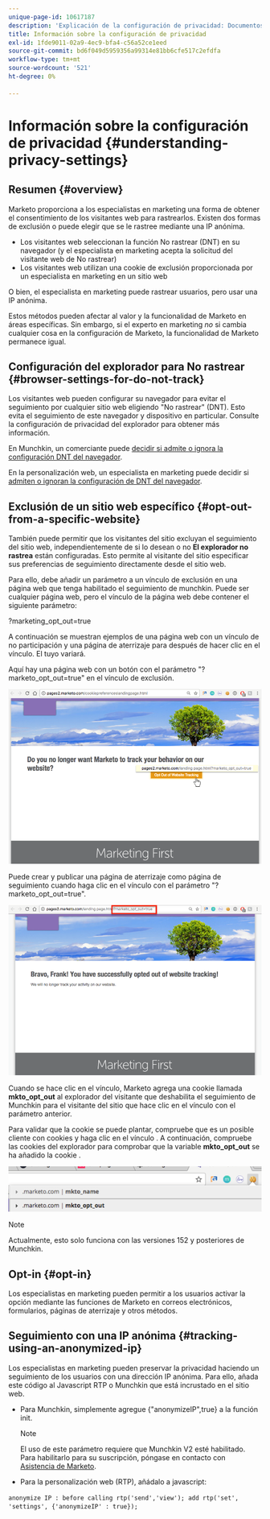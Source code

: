 ```yaml
---
unique-page-id: 10617187
description: 'Explicación de la configuración de privacidad: Documentos de Marketo: Documentación del producto'
title: Información sobre la configuración de privacidad
exl-id: 1fde9011-02a9-4ec9-bfa4-c56a52ce1eed
source-git-commit: bd6f049d5959356a99314e81bb6cfe517c2efdfa
workflow-type: tm+mt
source-wordcount: '521'
ht-degree: 0%

---
```


# Información sobre la configuración de privacidad {#understanding-privacy-settings}

## Resumen {#overview}

Marketo proporciona a los especialistas en marketing una forma de obtener el consentimiento de los visitantes web para rastrearlos. Existen dos formas de exclusión o puede elegir que se le rastree mediante una IP anónima.

* Los visitantes web seleccionan la función No rastrear (DNT) en su navegador (y el especialista en marketing acepta la solicitud del visitante web de No rastrear)
* Los visitantes web utilizan una cookie de exclusión proporcionada por un especialista en marketing en un sitio web

O bien, el especialista en marketing puede rastrear usuarios, pero usar una IP anónima.

Estos métodos pueden afectar al valor y la funcionalidad de Marketo en áreas específicas. Sin embargo, si el experto en marketing *no* si cambia cualquier cosa en la configuración de Marketo, la funcionalidad de Marketo permanece igual.

## Configuración del explorador para No rastrear {#browser-settings-for-do-not-track}

Los visitantes web pueden configurar su navegador para evitar el seguimiento por cualquier sitio web eligiendo &quot;No rastrear&quot; (DNT). Esto evita el seguimiento de este navegador y dispositivo en particular. Consulte la configuración de privacidad del explorador para obtener más información.

En Munchkin, un comerciante puede [decidir si admite o ignora la configuración DNT del navegador](/help/marketo/product-docs/administration/settings/edit-do-not-track-browser-support-settings.md).

En la personalización web, un especialista en marketing puede decidir si [admiten o ignoran la configuración de DNT del navegador](/help/marketo/product-docs/web-personalization/getting-started/setting-web-personalization-to-do-not-track.md).

## Exclusión de un sitio web específico {#opt-out-from-a-specific-website}

También puede permitir que los visitantes del sitio excluyan el seguimiento del sitio web, independientemente de si lo desean o no **El explorador no rastrea** están configuradas. Esto permite al visitante del sitio especificar sus preferencias de seguimiento directamente desde el sitio web.

Para ello, debe añadir un parámetro a un vínculo de exclusión en una página web que tenga habilitado el seguimiento de munchkin. Puede ser cualquier página web, pero el vínculo de la página web debe contener el siguiente parámetro:

?marketing_opt_out=true

A continuación se muestran ejemplos de una página web con un vínculo de no participación y una página de aterrizaje para después de hacer clic en el vínculo. El tuyo variará.

Aquí hay una página web con un botón con el parámetro &quot;?marketo_opt_out=true&quot; en el vínculo de exclusión.

![](assets/understanding-privacy-settings-1.png)

Puede crear y publicar una página de aterrizaje como página de seguimiento cuando haga clic en el vínculo con el parámetro &quot;?marketo_opt_out=true&quot;.

![](assets/understanding-privacy-settings-2.png)

Cuando se hace clic en el vínculo, Marketo agrega una cookie llamada **mkto_opt_out** al explorador del visitante que deshabilita el seguimiento de Munchkin para el visitante del sitio que hace clic en el vínculo con el parámetro anterior.

Para validar que la cookie se puede plantar, compruebe que es un posible cliente con cookies y haga clic en el vínculo . A continuación, compruebe las cookies del explorador para comprobar que la variable **mkto_opt_out** se ha añadido la cookie .

![](assets/understanding-privacy-settings-3.png)

>[!NOTE]
>
>Actualmente, esto solo funciona con las versiones 152 y posteriores de Munchkin.

## Opt-in {#opt-in}

Los especialistas en marketing pueden permitir a los usuarios activar la opción mediante las funciones de Marketo en correos electrónicos, formularios, páginas de aterrizaje y otros métodos.

## Seguimiento con una IP anónima {#tracking-using-an-anonymized-ip}

Los especialistas en marketing pueden preservar la privacidad haciendo un seguimiento de los usuarios con una dirección IP anónima. Para ello, añada este código al Javascript RTP o Munchkin que está incrustado en el sitio web.

* Para Munchkin, simplemente agregue {&quot;anonymizeIP&quot;,true} a la función init.

   >[!NOTE]
   >
   >El uso de este parámetro requiere que Munchkin V2 esté habilitado. Para habilitarlo para su suscripción, póngase en contacto con [Asistencia de Marketo](https://nation.marketo.com/community/support_solutions).

* Para la personalización web (RTP), añádalo a javascript:

`anonymize IP : before calling rtp('send','view'); add rtp('set', 'settings', {'anonymizeIP' : true});`
